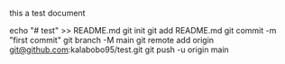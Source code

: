this a test document

echo "# test" >> README.md
git init
git add README.md
git commit -m "first commit"
git branch -M main
git remote add origin git@github.com:kalabobo95/test.git
git push -u origin main
